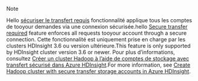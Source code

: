 > [!NOTE]
> <span data-ttu-id="50f44-101">Hello [sécuriser le transfert requis](../articles/storage/common/storage-require-secure-transfer.md) fonctionnalité applique tous les comptes de tooyour demandes via une connexion sécurisée.</span><span class="sxs-lookup"><span data-stu-id="50f44-101">hello [Secure transfer required](../articles/storage/common/storage-require-secure-transfer.md) feature enforces all requests tooyour account through a secure connection.</span></span> <span data-ttu-id="50f44-102">Cette fonctionnalité est uniquement prise en charge par les clusters HDInsight 3.6 ou version ultérieure.</span><span class="sxs-lookup"><span data-stu-id="50f44-102">This feature is only supported by HDInsight cluster version 3.6 or newer.</span></span> <span data-ttu-id="50f44-103">Pour plus d’informations, consultez [Créer un cluster Hadoop à l’aide de comptes de stockage avec transfert sécurisé dans Azure HDInsight](../articles/hdinsight/hdinsight-hadoop-create-linux-clusters-with-secure-transfer-storage.md).</span><span class="sxs-lookup"><span data-stu-id="50f44-103">For more information, see [Create Hadoop cluster with secure transfer storage accounts in Azure HDInsight](../articles/hdinsight/hdinsight-hadoop-create-linux-clusters-with-secure-transfer-storage.md).</span></span>
